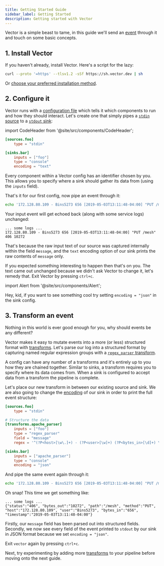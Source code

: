 ```yaml
---
title: Getting Started Guide
sidebar_label: Getting Started
description: Getting started with Vector
---
```


Vector is a simple beast to tame, in this guide we'll send an
[event][docs.data-model#event] through it and touch on some basic concepts.

## 1. Install Vector

If you haven't already, install Vector. Here's a script for the lazy:

```bash
curl --proto '=https' --tlsv1.2 -sSf https://sh.vector.dev | sh
```

Or [choose your preferred installation method][docs.installation].

## 2. Configure it

Vector runs with a [configuration file][docs.configuration] which tells it which
components to run and how they should interact. Let's create one that simply
pipes a [`stdin` source][docs.sources.stdin] to a
[`stdout` sink][docs.sinks.console]:

import CodeHeader from '@site/src/components/CodeHeader';

<CodeHeader fileName="vector.toml" />

```toml
[sources.foo]
    type = "stdin"

[sinks.bar]
    inputs = ["foo"]
    type = "console"
    encoding = "text"
```

Every component within a Vector config has an identifier chosen by you. This
allows you to specify where a sink should gather its data from (using the
`inputs` field).

That's it for our first config, now pipe an event through it:

```bash
echo '172.128.80.109 - Bins5273 656 [2019-05-03T13:11:48-04:00] "PUT /mesh" 406 10272' | vector --config ./vector.toml
```

Your input event will get echoed back (along with some service logs) unchanged:

```text
... some logs ...
172.128.80.109 - Bins5273 656 [2019-05-03T13:11:48-04:00] "PUT /mesh" 406 10272
```

That's because the raw input text of our source was captured internally within
the field `message`, and the `text` encoding option of our sink prints the raw
contents of `message` only.

If you expected something interesting to happen then that's on you. The text
came out unchanged because we didn't ask Vector to change it, let's remedy that.
Exit Vector by pressing `ctrl+c`.

import Alert from '@site/src/components/Alert';

<Alert type="info">

Hey, kid, if you want to see something cool try setting `encoding = "json"` in
the sink config.

</Alert>

## 3. Transform an event

Nothing in this world is ever good enough for you, why should events be any
different?

Vector makes it easy to mutate events into a more (or less) structured format
with [transforms][docs.transforms]. Let's parse our log into a structured format
by capturing named regular expression groups with a
[`regex_parser` transform][docs.transforms.regex_parser].

A config can have any number of a transforms and it's entirely up to you how
they are chained together. Similar to sinks, a transform requires you to specify
where its data comes from. When a sink is configured to accept data from a
transform the pipeline is complete.

Let's place our new transform in between our existing source and sink. We are
also going to change the [encoding][docs.sinks.console#encoding] of our sink in
order to print the full event structure:

<CodeHeader fileName="vector.toml" />

```toml
[sources.foo]
    type = "stdin"

# Structure the data
[transforms.apache_parser]
    inputs = ["foo"]
    type = "regex_parser"
    field = "message"
    regex = '^(?P<host>[\w\.]+) - (?P<user>[\w]+) (?P<bytes_in>[\d]+) \[(?P<timestamp>.*)\] "(?P<method>[\w]+) (?P<path>.*)" (?P<status>[\d]+) (?P<bytes_out>[\d]+)$'

[sinks.bar]
    inputs = ["apache_parser"]
    type = "console"
    encoding = "json"
```

And pipe the same event again through it:

```bash
echo '172.128.80.109 - Bins5273 656 [2019-05-03T13:11:48-04:00] "PUT /mesh" 406 10272' | vector --config ./vector.toml
```

Oh snap! This time we get something like:

```text
... some logs ...
{"status":"406", "bytes_out":"10272", "path":"/mesh", "method":"PUT", "host":"172.128.80.109", "user":"Bins5273", "bytes_in":"656", "timestamp":"2019-05-03T13:11:48-04:00"}
```

Firstly, our `message` field has been parsed out into structured fields.
Secondly, we now see every field of the event printed to `stdout` by our sink in
JSON format because we set `encoding = "json"`.

Exit `vector` again by pressing `ctrl+c`.

Next, try experimenting by adding more [transforms][docs.transforms] to your
pipeline before moving onto the next guide.


[docs.configuration]: /docs/setup/configuration
[docs.data-model#event]: /docs/about/data-model#event
[docs.installation]: /docs/setup/installation
[docs.sinks.console#encoding]: /docs/reference/sinks/console#encoding
[docs.sinks.console]: /docs/reference/sinks/console
[docs.sources.stdin]: /docs/reference/sources/stdin
[docs.transforms.regex_parser]: /docs/reference/transforms/regex_parser
[docs.transforms]: /docs/reference/transforms
